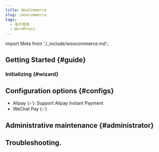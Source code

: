 ```yaml
---
title: WooCommerce
slug: /woocommerce
tags:
  - 电子商务
  - WordPress
---
```


import Meta from './\_include/woocommerce.md';

<Meta name="meta" />

## Getting Started {#guide}

### Initializing {#wizard}

## Configuration options {#configs}

- Alipay (✅): Support Alipay Instant Payment
- WeChat Pay (✅)

## Administrative maintenance {#administrator}

## Troubleshooting.
